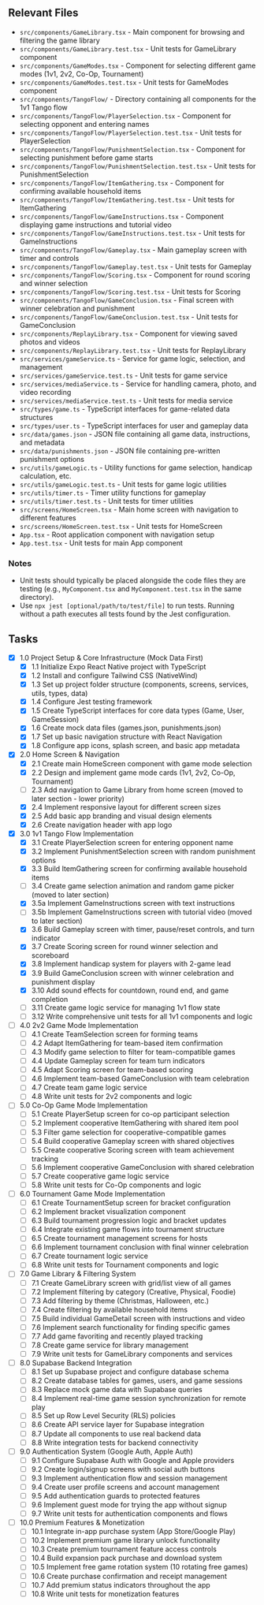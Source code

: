 ## Relevant Files

- `src/components/GameLibrary.tsx` - Main component for browsing and filtering the game library
- `src/components/GameLibrary.test.tsx` - Unit tests for GameLibrary component
- `src/components/GameModes.tsx` - Component for selecting different game modes (1v1, 2v2, Co-Op, Tournament)
- `src/components/GameModes.test.tsx` - Unit tests for GameModes component
- `src/components/TangoFlow/` - Directory containing all components for the 1v1 Tango flow
- `src/components/TangoFlow/PlayerSelection.tsx` - Component for selecting opponent and entering names
- `src/components/TangoFlow/PlayerSelection.test.tsx` - Unit tests for PlayerSelection
- `src/components/TangoFlow/PunishmentSelection.tsx` - Component for selecting punishment before game starts
- `src/components/TangoFlow/PunishmentSelection.test.tsx` - Unit tests for PunishmentSelection
- `src/components/TangoFlow/ItemGathering.tsx` - Component for confirming available household items
- `src/components/TangoFlow/ItemGathering.test.tsx` - Unit tests for ItemGathering
- `src/components/TangoFlow/GameInstructions.tsx` - Component displaying game instructions and tutorial video
- `src/components/TangoFlow/GameInstructions.test.tsx` - Unit tests for GameInstructions
- `src/components/TangoFlow/Gameplay.tsx` - Main gameplay screen with timer and controls
- `src/components/TangoFlow/Gameplay.test.tsx` - Unit tests for Gameplay
- `src/components/TangoFlow/Scoring.tsx` - Component for round scoring and winner selection
- `src/components/TangoFlow/Scoring.test.tsx` - Unit tests for Scoring
- `src/components/TangoFlow/GameConclusion.tsx` - Final screen with winner celebration and punishment
- `src/components/TangoFlow/GameConclusion.test.tsx` - Unit tests for GameConclusion
- `src/components/ReplayLibrary.tsx` - Component for viewing saved photos and videos
- `src/components/ReplayLibrary.test.tsx` - Unit tests for ReplayLibrary
- `src/services/gameService.ts` - Service for game logic, selection, and management
- `src/services/gameService.test.ts` - Unit tests for game service
- `src/services/mediaService.ts` - Service for handling camera, photo, and video recording
- `src/services/mediaService.test.ts` - Unit tests for media service
- `src/types/game.ts` - TypeScript interfaces for game-related data structures
- `src/types/user.ts` - TypeScript interfaces for user and gameplay data
- `src/data/games.json` - JSON file containing all game data, instructions, and metadata
- `src/data/punishments.json` - JSON file containing pre-written punishment options
- `src/utils/gameLogic.ts` - Utility functions for game selection, handicap calculation, etc.
- `src/utils/gameLogic.test.ts` - Unit tests for game logic utilities
- `src/utils/timer.ts` - Timer utility functions for gameplay
- `src/utils/timer.test.ts` - Unit tests for timer utilities
- `src/screens/HomeScreen.tsx` - Main home screen with navigation to different features
- `src/screens/HomeScreen.test.tsx` - Unit tests for HomeScreen
- `App.tsx` - Root application component with navigation setup
- `App.test.tsx` - Unit tests for main App component

### Notes

- Unit tests should typically be placed alongside the code files they are testing (e.g., `MyComponent.tsx` and `MyComponent.test.tsx` in the same directory).
- Use `npx jest [optional/path/to/test/file]` to run tests. Running without a path executes all tests found by the Jest configuration.

## Tasks

- [x] 1.0 Project Setup & Core Infrastructure (Mock Data First)
  - [x] 1.1 Initialize Expo React Native project with TypeScript
  - [x] 1.2 Install and configure Tailwind CSS (NativeWind)
  - [x] 1.3 Set up project folder structure (components, screens, services, utils, types, data)
  - [x] 1.4 Configure Jest testing framework
  - [x] 1.5 Create TypeScript interfaces for core data types (Game, User, GameSession)
  - [x] 1.6 Create mock data files (games.json, punishments.json)
  - [x] 1.7 Set up basic navigation structure with React Navigation
  - [x] 1.8 Configure app icons, splash screen, and basic app metadata

- [x] 2.0 Home Screen & Navigation
  - [x] 2.1 Create main HomeScreen component with game mode selection
  - [x] 2.2 Design and implement game mode cards (1v1, 2v2, Co-Op, Tournament)
  - [ ] 2.3 Add navigation to Game Library from home screen (moved to later section - lower priority)
  - [x] 2.4 Implement responsive layout for different screen sizes
  - [x] 2.5 Add basic app branding and visual design elements
  - [x] 2.6 Create navigation header with app logo

- [x] 3.0 1v1 Tango Flow Implementation
  - [x] 3.1 Create PlayerSelection screen for entering opponent name
  - [x] 3.2 Implement PunishmentSelection screen with random punishment options
  - [x] 3.3 Build ItemGathering screen for confirming available household items
  - [ ] 3.4 Create game selection animation and random game picker (moved to later section)
  - [x] 3.5a Implement GameInstructions screen with text instructions
  - [ ] 3.5b Implement GameInstructions screen with tutorial video (moved to later section)
  - [x] 3.6 Build Gameplay screen with timer, pause/reset controls, and turn indicator
  - [x] 3.7 Create Scoring screen for round winner selection and scoreboard
  - [x] 3.8 Implement handicap system for players with 2-game lead
  - [x] 3.9 Build GameConclusion screen with winner celebration and punishment display
  - [x] 3.10 Add sound effects for countdown, round end, and game completion
  - [ ] 3.11 Create game logic service for managing 1v1 flow state
  - [ ] 3.12 Write comprehensive unit tests for all 1v1 components and logic

- [ ] 4.0 2v2 Game Mode Implementation
  - [ ] 4.1 Create TeamSelection screen for forming teams
  - [ ] 4.2 Adapt ItemGathering for team-based item confirmation
  - [ ] 4.3 Modify game selection to filter for team-compatible games
  - [ ] 4.4 Update Gameplay screen for team turn indicators
  - [ ] 4.5 Adapt Scoring screen for team-based scoring
  - [ ] 4.6 Implement team-based GameConclusion with team celebration
  - [ ] 4.7 Create team game logic service
  - [ ] 4.8 Write unit tests for 2v2 components and logic

- [ ] 5.0 Co-Op Game Mode Implementation
  - [ ] 5.1 Create PlayerSetup screen for co-op participant selection
  - [ ] 5.2 Implement cooperative ItemGathering with shared item pool
  - [ ] 5.3 Filter game selection for cooperative-compatible games
  - [ ] 5.4 Build cooperative Gameplay screen with shared objectives
  - [ ] 5.5 Create cooperative Scoring screen with team achievement tracking
  - [ ] 5.6 Implement cooperative GameConclusion with shared celebration
  - [ ] 5.7 Create cooperative game logic service
  - [ ] 5.8 Write unit tests for Co-Op components and logic

- [ ] 6.0 Tournament Game Mode Implementation
  - [ ] 6.1 Create TournamentSetup screen for bracket configuration
  - [ ] 6.2 Implement bracket visualization component
  - [ ] 6.3 Build tournament progression logic and bracket updates
  - [ ] 6.4 Integrate existing game flows into tournament structure
  - [ ] 6.5 Create tournament management screens for hosts
  - [ ] 6.6 Implement tournament conclusion with final winner celebration
  - [ ] 6.7 Create tournament logic service
  - [ ] 6.8 Write unit tests for Tournament components and logic

- [ ] 7.0 Game Library & Filtering System
  - [ ] 7.1 Create GameLibrary screen with grid/list view of all games
  - [ ] 7.2 Implement filtering by category (Creative, Physical, Foodie)
  - [ ] 7.3 Add filtering by theme (Christmas, Halloween, etc.)
  - [ ] 7.4 Create filtering by available household items
  - [ ] 7.5 Build individual GameDetail screen with instructions and video
  - [ ] 7.6 Implement search functionality for finding specific games
  - [ ] 7.7 Add game favoriting and recently played tracking
  - [ ] 7.8 Create game service for library management
  - [ ] 7.9 Write unit tests for GameLibrary components and services

- [ ] 8.0 Supabase Backend Integration
  - [ ] 8.1 Set up Supabase project and configure database schema
  - [ ] 8.2 Create database tables for games, users, and game sessions
  - [ ] 8.3 Replace mock game data with Supabase queries
  - [ ] 8.4 Implement real-time game session synchronization for remote play
  - [ ] 8.5 Set up Row Level Security (RLS) policies
  - [ ] 8.6 Create API service layer for Supabase integration
  - [ ] 8.7 Update all components to use real backend data
  - [ ] 8.8 Write integration tests for backend connectivity

- [ ] 9.0 Authentication System (Google Auth, Apple Auth)
  - [ ] 9.1 Configure Supabase Auth with Google and Apple providers
  - [ ] 9.2 Create login/signup screens with social auth buttons
  - [ ] 9.3 Implement authentication flow and session management
  - [ ] 9.4 Create user profile screens and account management
  - [ ] 9.5 Add authentication guards to protected features
  - [ ] 9.6 Implement guest mode for trying the app without signup
  - [ ] 9.7 Write unit tests for authentication components and flows

- [ ] 10.0 Premium Features & Monetization
  - [ ] 10.1 Integrate in-app purchase system (App Store/Google Play)
  - [ ] 10.2 Implement premium game library unlock functionality
  - [ ] 10.3 Create premium tournament feature access controls
  - [ ] 10.4 Build expansion pack purchase and download system
  - [ ] 10.5 Implement free game rotation system (10 rotating free games)
  - [ ] 10.6 Create purchase confirmation and receipt management
  - [ ] 10.7 Add premium status indicators throughout the app
  - [ ] 10.8 Write unit tests for monetization features
